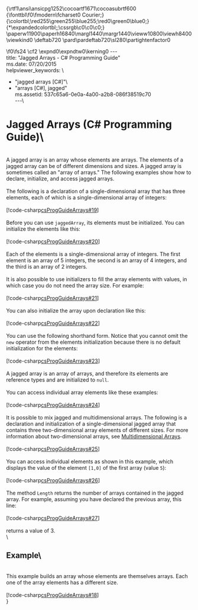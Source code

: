{\rtf1\ansi\ansicpg1252\cocoartf1671\cocoasubrtf600
{\fonttbl\f0\fmodern\fcharset0 Courier;}
{\colortbl;\red255\green255\blue255;\red0\green0\blue0;}
{\*\expandedcolortbl;;\cssrgb\c0\c0\c0;}
\paperw11900\paperh16840\margl1440\margr1440\vieww10800\viewh8400\viewkind0
\deftab720
\pard\pardeftab720\sl280\partightenfactor0

\f0\fs24 \cf2 \expnd0\expndtw0\kerning0
---\
title: "Jagged Arrays - C# Programming Guide"\
ms.date: 07/20/2015\
helpviewer_keywords: \
  - "jagged arrays [C#]"\
  - "arrays [C#], jagged"\
ms.assetid: 537c65a6-0e0a-4a00-a2b8-086f38519c70\
---\
# Jagged Arrays (C# Programming Guide)\
\
A jagged array is an array whose elements are arrays. The elements of a jagged array can be of different dimensions and sizes. A jagged array is sometimes called an "array of arrays." The following examples show how to declare, initialize, and access jagged arrays.  \
  \
 The following is a declaration of a single-dimensional array that has three elements, each of which is a single-dimensional array of integers:  \
  \
 [!code-csharp[csProgGuideArrays#19](~/samples/snippets/csharp/VS_Snippets_VBCSharp/csProgGuideArrays/CS/Arrays.cs#19)]  \
  \
 Before you can use `jaggedArray`, its elements must be initialized. You can initialize the elements like this:  \
  \
 [!code-csharp[csProgGuideArrays#20](~/samples/snippets/csharp/VS_Snippets_VBCSharp/csProgGuideArrays/CS/Arrays.cs#20)]  \
  \
 Each of the elements is a single-dimensional array of integers. The first element is an array of 5 integers, the second is an array of 4 integers, and the third is an array of 2 integers.  \
  \
 It is also possible to use initializers to fill the array elements with values, in which case you do not need the array size. For example:  \
  \
 [!code-csharp[csProgGuideArrays#21](~/samples/snippets/csharp/VS_Snippets_VBCSharp/csProgGuideArrays/CS/Arrays.cs#21)]  \
  \
 You can also initialize the array upon declaration like this:  \
  \
 [!code-csharp[csProgGuideArrays#22](~/samples/snippets/csharp/VS_Snippets_VBCSharp/csProgGuideArrays/CS/Arrays.cs#22)]  \
  \
 You can use the following shorthand form. Notice that you cannot omit the `new` operator from the elements initialization because there is no default initialization for the elements:  \
  \
 [!code-csharp[csProgGuideArrays#23](~/samples/snippets/csharp/VS_Snippets_VBCSharp/csProgGuideArrays/CS/Arrays.cs#23)]  \
  \
 A jagged array is an array of arrays, and therefore its elements are reference types and are initialized to `null`.  \
  \
 You can access individual array elements like these examples:  \
  \
 [!code-csharp[csProgGuideArrays#24](~/samples/snippets/csharp/VS_Snippets_VBCSharp/csProgGuideArrays/CS/Arrays.cs#24)]  \
  \
 It is possible to mix jagged and multidimensional arrays. The following is a declaration and initialization of a single-dimensional jagged array that contains three two-dimensional array elements of different sizes. For more information about two-dimensional arrays, see [Multidimensional Arrays](./multidimensional-arrays.md).  \
  \
 [!code-csharp[csProgGuideArrays#25](~/samples/snippets/csharp/VS_Snippets_VBCSharp/csProgGuideArrays/CS/Arrays.cs#25)]  \
  \
 You can access individual elements as shown in this example, which displays the value of the element `[1,0]` of the first array (value `5`):  \
  \
 [!code-csharp[csProgGuideArrays#26](~/samples/snippets/csharp/VS_Snippets_VBCSharp/csProgGuideArrays/CS/Arrays.cs#26)]  \
  \
 The method `Length` returns the number of arrays contained in the jagged array. For example, assuming you have declared the previous array, this line:  \
  \
 [!code-csharp[csProgGuideArrays#27](~/samples/snippets/csharp/VS_Snippets_VBCSharp/csProgGuideArrays/CS/Arrays.cs#27)]  \
  \
 returns a value of 3.  \
  \
## Example\
\
 This example builds an array whose elements are themselves arrays. Each one of the array elements has a different size.  \
  \
 [!code-csharp[csProgGuideArrays#18](~/samples/snippets/csharp/VS_Snippets_VBCSharp/csProgGuideArrays/CS/Arrays.cs#18)]  \
}